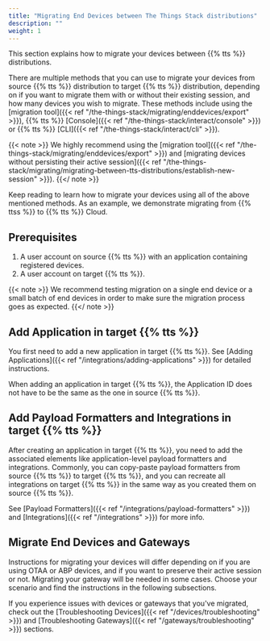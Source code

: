 ```yaml
---
title: "Migrating End Devices between The Things Stack distributions"
description: ""
weight: 1
---
```


This section explains how to migrate your devices between {{% tts %}} distributions.

<!--more-->

There are multiple methods that you can use to migrate your devices from source {{% tts %}} distribution to target {{% tts %}} distribution, depending on if you want to migrate them with or without their existing session, and how many devices you wish to migrate. These methods include using the [migration tool]({{< ref "/the-things-stack/migrating/enddevices/export" >}}), {{% tts %}} [Console]({{< ref "/the-things-stack/interact/console" >}}) or {{% tts %}} [CLI]({{< ref "/the-things-stack/interact/cli" >}}).

{{< note >}} We highly recommend using the [migration tool]({{< ref "/the-things-stack/migrating/enddevices/export" >}}) and [migrating devices without persisting their active session]({{< ref "/the-things-stack/migrating/migrating-between-tts-distributions/establish-new-session" >}}). {{</ note >}}

Keep reading to learn how to migrate your devices using all of the above mentioned methods. As an example, we demonstrate migrating from {{% ttss %}} to {{% tts %}} Cloud.

## Prerequisites

1. A user account on source {{% tts %}} with an application containing registered devices.
2. A user account on target {{% tts %}}.

{{< note >}} We recommend testing migration on a single end device or a small batch of end devices in order to make sure the migration process goes as expected. {{</ note >}}

## Add Application in target {{% tts %}}

You first need to add a new application in target {{% tts %}}. See [Adding Applications]({{< ref "/integrations/adding-applications" >}}) for detailed instructions.

When adding an application in target {{% tts %}}, the Application ID does not have to be the same as the one in source {{% tts %}}.

## Add Payload Formatters and Integrations in target {{% tts %}}

After creating an application in target {{% tts %}}, you need to add the associated elements like application-level payload formatters and integrations. Commonly, you can copy-paste payload formatters from source {{% tts %}} to target {{% tts %}}, and you can recreate all integrations on target {{% tts %}} in the same way as you created them on source {{% tts %}}.

See [Payload Formatters]({{< ref "/integrations/payload-formatters" >}}) and [Integrations]({{< ref "/integrations" >}}) for more info.

## Migrate End Devices and Gateways

Instructions for migrating your devices will differ depending on if you are using OTAA or ABP devices, and if you want to preserve their active session or not. Migrating your gateway will be needed in some cases. Choose your scenario and find the instructions in the following subsections.

If you experience issues with devices or gateways that you've migrated, check out the [Troubleshooting Devices]({{< ref "/devices/troubleshooting" >}}) and [Troubleshooting Gateways]({{< ref "/gateways/troubleshooting" >}}) sections.
